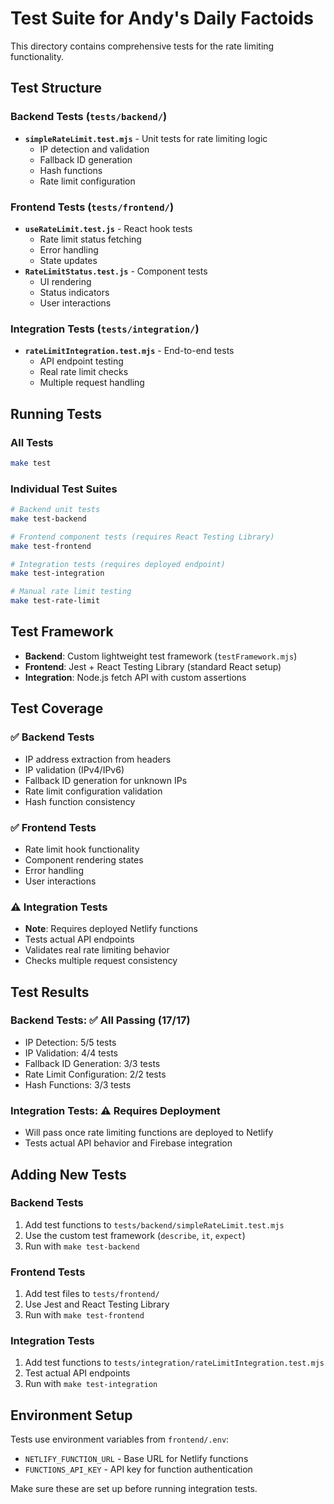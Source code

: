 # Test Suite for Andy's Daily Factoids

This directory contains comprehensive tests for the rate limiting functionality.

## Test Structure

### Backend Tests (`tests/backend/`)
- **`simpleRateLimit.test.mjs`** - Unit tests for rate limiting logic
  - IP detection and validation
  - Fallback ID generation
  - Hash functions
  - Rate limit configuration

### Frontend Tests (`tests/frontend/`)
- **`useRateLimit.test.js`** - React hook tests
  - Rate limit status fetching
  - Error handling
  - State updates
- **`RateLimitStatus.test.js`** - Component tests
  - UI rendering
  - Status indicators
  - User interactions

### Integration Tests (`tests/integration/`)
- **`rateLimitIntegration.test.mjs`** - End-to-end tests
  - API endpoint testing
  - Real rate limit checks
  - Multiple request handling

## Running Tests

### All Tests
```bash
make test
```

### Individual Test Suites
```bash
# Backend unit tests
make test-backend

# Frontend component tests (requires React Testing Library)
make test-frontend

# Integration tests (requires deployed endpoint)
make test-integration

# Manual rate limit testing
make test-rate-limit
```

## Test Framework

- **Backend**: Custom lightweight test framework (`testFramework.mjs`)
- **Frontend**: Jest + React Testing Library (standard React setup)
- **Integration**: Node.js fetch API with custom assertions

## Test Coverage

### ✅ Backend Tests
- IP address extraction from headers
- IP validation (IPv4/IPv6)
- Fallback ID generation for unknown IPs
- Rate limit configuration validation
- Hash function consistency

### ✅ Frontend Tests
- Rate limit hook functionality
- Component rendering states
- Error handling
- User interactions

### ⚠️ Integration Tests
- **Note**: Requires deployed Netlify functions
- Tests actual API endpoints
- Validates real rate limiting behavior
- Checks multiple request consistency

## Test Results

### Backend Tests: ✅ All Passing (17/17)
- IP Detection: 5/5 tests
- IP Validation: 4/4 tests  
- Fallback ID Generation: 3/3 tests
- Rate Limit Configuration: 2/2 tests
- Hash Functions: 3/3 tests

### Integration Tests: ⚠️ Requires Deployment
- Will pass once rate limiting functions are deployed to Netlify
- Tests actual API behavior and Firebase integration

## Adding New Tests

### Backend Tests
1. Add test functions to `tests/backend/simpleRateLimit.test.mjs`
2. Use the custom test framework (`describe`, `it`, `expect`)
3. Run with `make test-backend`

### Frontend Tests
1. Add test files to `tests/frontend/`
2. Use Jest and React Testing Library
3. Run with `make test-frontend`

### Integration Tests
1. Add test functions to `tests/integration/rateLimitIntegration.test.mjs`
2. Test actual API endpoints
3. Run with `make test-integration`

## Environment Setup

Tests use environment variables from `frontend/.env`:
- `NETLIFY_FUNCTION_URL` - Base URL for Netlify functions
- `FUNCTIONS_API_KEY` - API key for function authentication

Make sure these are set up before running integration tests.
